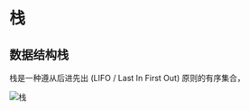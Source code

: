 # 栈


## 数据结构栈
栈是一种遵从后进先出 (LIFO / Last In First Out) 原则的有序集合，

![栈](https://tva1.sinaimg.cn/large/0081Kckwgy1gke46goagbj30j80pijs5.jpg)




